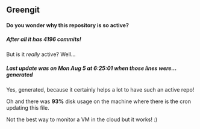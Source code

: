 ## Greengit

#### Do you wonder why this repository is so active?

##### After all it has 4196 commits!

But is it *really* active? Well...

##### Last update was on Mon Aug 5 at 6:25:01 when those lines were... generated

Yes, generated, because it certainly helps a lot to have such an active repo!

Oh and there was **93%** disk usage on the machine
where there is the cron updating this file.

Not the best way to monitor a VM in the cloud but it works! :)
